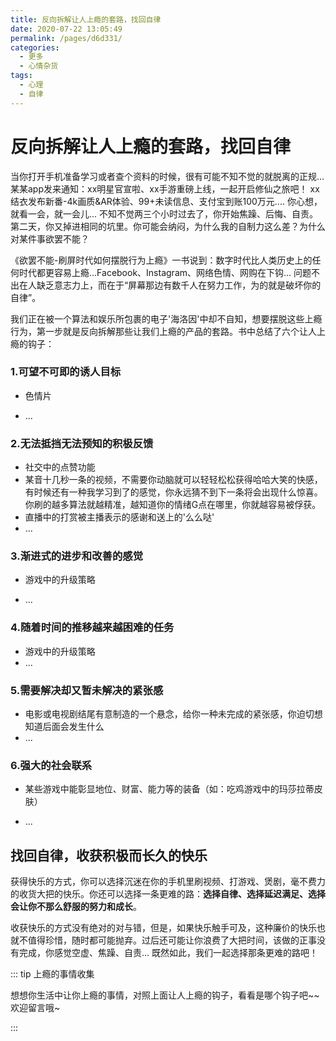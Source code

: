 ```yaml
---
title: 反向拆解让人上瘾的套路，找回自律
date: 2020-07-22 13:05:49
permalink: /pages/d6d331/
categories: 
  - 更多
  - 心情杂货
tags: 
  - 心理
  - 自律
---
```

# 反向拆解让人上瘾的套路，找回自律

当你打开手机准备学习或者查个资料的时候，很有可能不知不觉的就脱离的正规... 某某app发来通知：xx明星官宣啦、xx手游重磅上线，一起开启修仙之旅吧！ xx结衣发布新番-4k画质&AR体验、99+未读信息、支付宝到账100万元.... 你心想，就看一会，就一会儿... 不知不觉两三个小时过去了，你开始焦躁、后悔、自责。第二天，你又掉进相同的坑里。你可能会纳闷，为什么我的自制力这么差？为什么对某件事欲罢不能？

《欲罢不能-刷屏时代如何摆脱行为上瘾》一书说到：数字时代比人类历史上的任何时代都更容易上瘾...Facebook、Instagram、网络色情、网购在下钩... 问题不出在人缺乏意志力上，而在于“屏幕那边有数千人在努力工作，为的就是破坏你的自律”。

我们正在被一个算法和娱乐所包裹的电子'海洛因'中却不自知，想要摆脱这些上瘾行为，第一步就是反向拆解那些让我们上瘾的产品的套路。书中总结了六个让人上瘾的钩子：

### 1.可望不可即的诱人目标

* 色情片

*  ...

### 2.无法抵挡无法预知的积极反馈

* 社交中的点赞功能
* 某音十几秒一条的视频，不需要你动脑就可以轻轻松松获得哈哈大笑的快感，有时候还有一种我学习到了的感觉，你永远猜不到下一条将会出现什么惊喜。你刷的越多算法就越精准，越知道你的情绪G点在哪里，你就越容易被俘获。
* 直播中的打赏被主播表示的感谢和送上的'么么哒'
* ...

### 3.渐进式的进步和改善的感觉

* 游戏中的升级策略

* ...

### 4.随着时间的推移越来越困难的任务

* 游戏中的升级策略
*  ...

### 5.需要解决却又暂未解决的紧张感

* 电影或电视剧结尾有意制造的一个悬念，给你一种未完成的紧张感，你迫切想知道后面会发生什么
*  ...

### 6.强大的社会联系

* 某些游戏中能彰显地位、财富、能力等的装备（如：吃鸡游戏中的玛莎拉蒂皮肤）

*  ...



## 找回自律，收获积极而长久的快乐

获得快乐的方式，你可以选择沉迷在你的手机里刷视频、打游戏、煲剧，毫不费力的收货大把的快乐。你还可以选择一条更难的路：**选择自律、选择延迟满足、选择会让你不那么舒服的努力和成长**。

收获快乐的方式没有绝对的对与错，但是，如果快乐触手可及，这种廉价的快乐也就不值得珍惜，随时都可能抛弃。过后还可能让你浪费了大把时间，该做的正事没有完成，你感觉空虚、焦躁、自责... 既然如此，我们一起选择那条更难的路吧！



::: tip 上瘾的事情收集

想想你生活中让你上瘾的事情，对照上面让人上瘾的钩子，看看是哪个钩子吧~~欢迎留言哦~

:::

































